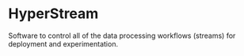 # HyperStream #

Software to control all of the data processing workflows (streams) for deployment and experimentation.
